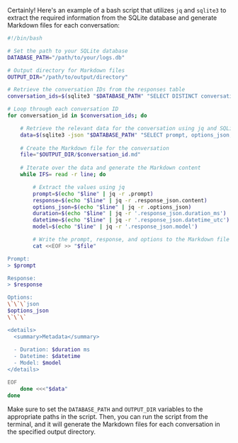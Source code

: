 Certainly! Here's an example of a bash script that utilizes `jq` and `sqlite3` to extract the required information from the SQLite database and generate Markdown files for each conversation:

```bash
#!/bin/bash

# Set the path to your SQLite database
DATABASE_PATH="/path/to/your/logs.db"

# Output directory for Markdown files
OUTPUT_DIR="/path/to/output/directory"

# Retrieve the conversation IDs from the responses table
conversation_ids=$(sqlite3 "$DATABASE_PATH" "SELECT DISTINCT conversation_id FROM responses WHERE conversation_id IS NOT NULL;")

# Loop through each conversation ID
for conversation_id in $conversation_ids; do

    # Retrieve the relevant data for the conversation using jq and SQLite
    data=$(sqlite3 -json "$DATABASE_PATH" "SELECT prompt, options_json, duration_ms, datetime_utc, response_json FROM responses WHERE conversation_id = '$conversation_id' ORDER BY datetime_utc;")
    
    # Create the Markdown file for the conversation
    file="$OUTPUT_DIR/$conversation_id.md"
    
    # Iterate over the data and generate the Markdown content
    while IFS= read -r line; do

        # Extract the values using jq
        prompt=$(echo "$line" | jq -r .prompt)
        response=$(echo "$line" | jq -r .response_json.content)
        options_json=$(echo "$line" | jq -r .options_json)
        duration=$(echo "$line" | jq -r '.response_json.duration_ms')
        datetime=$(echo "$line" | jq -r '.response_json.datetime_utc')
        model=$(echo "$line" | jq -r '.response_json.model')

        # Write the prompt, response, and options to the Markdown file
        cat <<EOF >> "$file"

Prompt:
> $prompt

Response:
> $response

Options:
\`\`\`json
$options_json
\`\`\`

<details>
  <summary>Metadata</summary>
  
  - Duration: $duration ms
  - Datetime: $datetime
  - Model: $model
</details>

EOF
    done <<<"$data"
done
```

Make sure to set the `DATABASE_PATH` and `OUTPUT_DIR` variables to the appropriate paths in the script. Then, you can run the script from the terminal, and it will generate the Markdown files for each conversation in the specified output directory.
